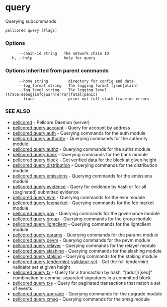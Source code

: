 # query

Querying subcommands

```
pellcored query [flags]
```

### Options

```
      --chain-id string   The network chain ID
  -h, --help              help for query
```

### Options inherited from parent commands

```
      --home string         directory for config and data 
      --log_format string   The logging format (json|plain) 
      --log_level string    The logging level (trace|debug|info|warn|error|fatal|panic) 
      --trace               print out full stack trace on errors
```

### SEE ALSO

* [pellcored](pellcored.md)	 - Pellcore Daemon (server)
* [pellcored query account](pellcored_query_account.md)	 - Query for account by address
* [pellcored query auth](pellcored_query_auth.md)	 - Querying commands for the auth module
* [pellcored query authority](pellcored_query_authority.md)	 - Querying commands for the authority module
* [pellcored query authz](pellcored_query_authz.md)	 - Querying commands for the authz module
* [pellcored query bank](pellcored_query_bank.md)	 - Querying commands for the bank module
* [pellcored query block](pellcored_query_block.md)	 - Get verified data for the block at given height
* [pellcored query distribution](pellcored_query_distribution.md)	 - Querying commands for the distribution module
* [pellcored query emissions](pellcored_query_emissions.md)	 - Querying commands for the emissions module
* [pellcored query evidence](pellcored_query_evidence.md)	 - Query for evidence by hash or for all (paginated) submitted evidence
* [pellcored query evm](pellcored_query_evm.md)	 - Querying commands for the evm module
* [pellcored query feemarket](pellcored_query_feemarket.md)	 - Querying commands for the fee market module
* [pellcored query gov](pellcored_query_gov.md)	 - Querying commands for the governance module
* [pellcored query group](pellcored_query_group.md)	 - Querying commands for the group module
* [pellcored query lightclient](pellcored_query_lightclient.md)	 - Querying commands for the lightclient module
* [pellcored query params](pellcored_query_params.md)	 - Querying commands for the params module
* [pellcored query pevm](pellcored_query_pevm.md)	 - Querying commands for the pevm module
* [pellcored query relayer](pellcored_query_relayer.md)	 - Querying commands for the relayer module
* [pellcored query slashing](pellcored_query_slashing.md)	 - Querying commands for the slashing module
* [pellcored query staking](pellcored_query_staking.md)	 - Querying commands for the staking module
* [pellcored query tendermint-validator-set](pellcored_query_tendermint-validator-set.md)	 - Get the full tendermint validator set at given height
* [pellcored query tx](pellcored_query_tx.md)	 - Query for a transaction by hash, "[addr]/[seq]" combination or comma-separated signatures in a committed block
* [pellcored query txs](pellcored_query_txs.md)	 - Query for paginated transactions that match a set of events
* [pellcored query upgrade](pellcored_query_upgrade.md)	 - Querying commands for the upgrade module
* [pellcored query xmsg](pellcored_query_xmsg.md)	 - Querying commands for the xmsg module

